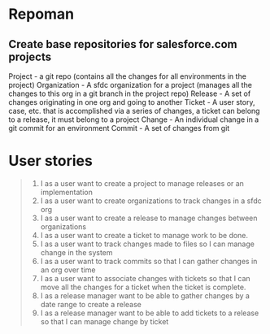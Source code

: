 # Repoman
## Create base repositories for salesforce.com projects

Project - a git repo (contains all the changes for all environments in the project)
Organization - A sfdc organization for a project (manages all the changes to this org in a git branch in the project repo)
Release - A set of changes originating in one org and going to another
Ticket - A user story, case, etc. that is accomplished via a series of changes, a ticket can belong to a release, it must belong to a project
Change - An individual change in a git commit for an environment
Commit - A set of changes from git

User stories
============
> 1. I as a user want to create a project to manage releases or an implementation
> 2. I as a user want to create organizations to track changes in a sfdc org
> 3. I as a user want to create a release to manage changes between organizations
> 4. I as a user want to create a ticket to manage work to be done.
> 5. I as a user want to track changes made to files so I can manage change in the system
> 6. I as a user want to track commits so that I can gather changes in an org over time
> 7. I as a user want to associate changes with tickets so that I can move all the changes for a ticket when the ticket is complete.
> 8. I as a release manager want to be able to gather changes by a date range to create a release
> 9. I as a release manager want to be able to add tickets to a release so that I can manage change by ticket